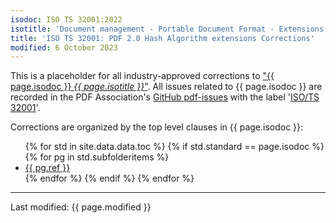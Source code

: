 ```yaml
---
isodoc: ISO TS 32001:2022
isotitle: 'Document management - Portable Document Format - Extensions to Hash Algorithm Support in ISO 32000-2 (PDF 2.0)'
title: 'ISO TS 32001: PDF 2.0 Hash Algorithm extensions Corrections'
modified: 6 October 2023
---
```


<p>
This is a placeholder for all industry-approved corrections to <a href="https://www.pdfa.org/resource/iso-ts-32001/" target="_blank">"{{ page.isodoc }} <i>{{ page.isotitle }}</i>"</a>.
All issues related to {{ page.isodoc }} are recorded in the PDF Association's <a href="https://github.com/pdf-association/pdf-issues" target="_blank">GitHub pdf-issues</a>
with the label '<a href="https://github.com/pdf-association/pdf-issues/issues?q=is%3Aissue+label%3A%22ISO%2FTS+32001%22" target="_blank">ISO/TS 32001</a>'.
</p>

<p>Corrections are organized by the top level clauses in {{ page.isodoc }}:</p>

<ul>
    {% for std in site.data.data.toc %}
         {% if std.standard == page.isodoc %}
            {% for pg in std.subfolderitems %}
            <li><a href="{{ pg.url }}">{{ pg.ref }}</a></li>
           {% endfor %}
        {% endif %}
    {% endfor %}
</ul>

<hr>
<link rel="stylesheet" href="../assets/iso-style.css">
<p class="footnote">Last modified: {{ page.modified }}</p>
